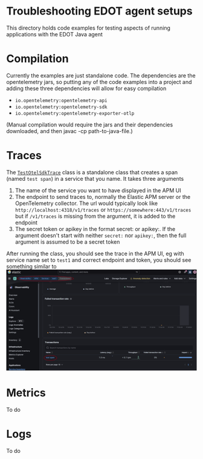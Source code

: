 # Troubleshooting EDOT agent setups

This directory holds code examples for testing aspects of running applications
with the EDOT Java agent

# Compilation

Currently the examples are just standalone code. The 
dependencies are the opentelemetry jars, so putting any
of the code examples into a project and adding these three
dependencies will allow for easy compilation

- `io.opentelemetry:opentelemetry-api`
- `io.opentelemetry:opentelemetry-sdk`
- `io.opentelemetry:opentelemetry-exporter-otlp`

(Manual compilation would require the jars and their dependencies downloaded, and then javac -cp <list of jars> path-to-java-file.)

# Traces

The [`TestOtelSdkTrace`](./src/main/java/elastic/troubleshooting/TestOtelSdkTrace.java) class is a standalone class that creates
a span (named `test span`) in a service that you name. It takes
three arguments
1. The name of the service you want to have displayed in the APM UI
2. The endpoint to send traces to, normally the Elastic APM server or the OpenTelemetry collector.
   The url would typically look like `http://localhost:4318/v1/traces` or `https://somewhere:443/v1/traces` 
   but if `/v1/traces` is missing from the argument, it is added to the endpoint 
3. The secret token or apikey in the format secret:<token> or apikey:<apikey>. 
   If the argument doesn't start with neither `secret:` nor `apikey:`, then the full argument is assumed to be a secret token

After running the class, you should see the trace in the APM UI, eg with service name set to `test1` and
correct endpoint and token, you should see something similar to 
![this](images\test-trace.png)

# Metrics

To do

# Logs

To do
